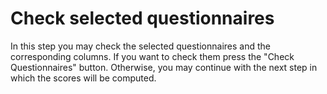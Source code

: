 # Check selected questionnaires

In this step you may check the selected questionnaires and the corresponding columns.
If you want to check them press the "Check Questionnaires" button.
Otherwise, you may continue with the next step in which the scores will be computed.